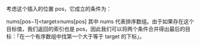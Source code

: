 考虑这个插入的位置 pos，它成立的条件为：

nums[pos−1]<target≤nums[pos]
其中 nums 代表排序数组。由于如果存在这个目标值，我们返回的索引也是 pos，因此我们可以将两个条件合并得出最后的目标：「在一个有序数组中找第一个大于等于 target 的下标」。